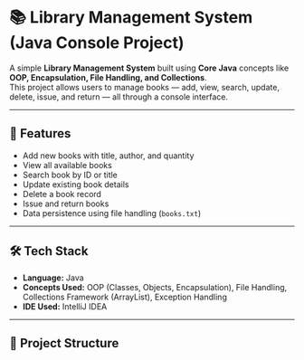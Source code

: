 # 📚 Library Management System (Java Console Project)

A simple **Library Management System** built using **Core Java** concepts like **OOP, Encapsulation, File Handling, and Collections**.  
This project allows users to manage books — add, view, search, update, delete, issue, and return — all through a console interface.

---

## 🚀 Features
- Add new books with title, author, and quantity  
- View all available books  
- Search book by ID or title  
- Update existing book details  
- Delete a book record  
- Issue and return books  
- Data persistence using file handling (`books.txt`)  

---

## 🛠️ Tech Stack
- **Language:** Java  
- **Concepts Used:** OOP (Classes, Objects, Encapsulation), File Handling, Collections Framework (ArrayList), Exception Handling  
- **IDE Used:** IntelliJ IDEA 

---

## 🧱 Project Structure
